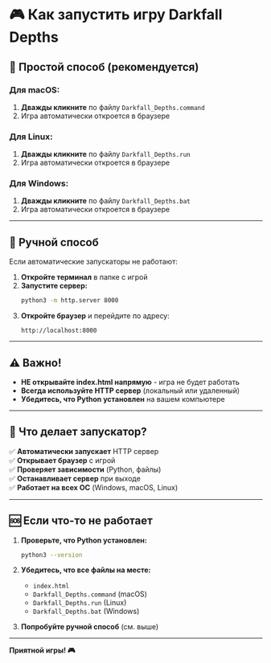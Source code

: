 # 🎮 Как запустить игру Darkfall Depths

## 🚀 Простой способ (рекомендуется)

### Для macOS:
1. **Дважды кликните** по файлу `Darkfall_Depths.command`
2. Игра автоматически откроется в браузере

### Для Linux:
1. **Дважды кликните** по файлу `Darkfall_Depths.run`
2. Игра автоматически откроется в браузере

### Для Windows:
1. **Дважды кликните** по файлу `Darkfall_Depths.bat`
2. Игра автоматически откроется в браузере

---

## 🔧 Ручной способ

Если автоматические запускаторы не работают:

1. **Откройте терминал** в папке с игрой
2. **Запустите сервер:**
   ```bash
   python3 -m http.server 8000
   ```
3. **Откройте браузер** и перейдите по адресу:
   ```
   http://localhost:8000
   ```

---

## ⚠️ Важно!

- **НЕ открывайте index.html напрямую** - игра не будет работать
- **Всегда используйте HTTP сервер** (локальный или удаленный)
- **Убедитесь, что Python установлен** на вашем компьютере

---

## 🎯 Что делает запускатор?

✅ **Автоматически запускает** HTTP сервер  
✅ **Открывает браузер** с игрой  
✅ **Проверяет зависимости** (Python, файлы)  
✅ **Останавливает сервер** при выходе  
✅ **Работает на всех ОС** (Windows, macOS, Linux)  

---

## 🆘 Если что-то не работает

1. **Проверьте, что Python установлен:**
   ```bash
   python3 --version
   ```

2. **Убедитесь, что все файлы на месте:**
   - `index.html`
   - `Darkfall_Depths.command` (macOS)
   - `Darkfall_Depths.run` (Linux)
   - `Darkfall_Depths.bat` (Windows)

3. **Попробуйте ручной способ** (см. выше)

---

**Приятной игры! 🎮** 